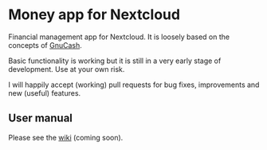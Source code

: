 # Money app for Nextcloud

Financial management app for Nextcloud. It is loosely based on the concepts of [GnuCash](http://www.gnucash.org).

Basic functionality is working but it is still in a very early stage of development. Use at your own risk.

I will happily accept (working) pull requests for bug fixes, improvements and new (useful) features.

## User manual

Please see the [wiki](https://github.com/powerpaul17/nc_money/wiki) (coming soon).

